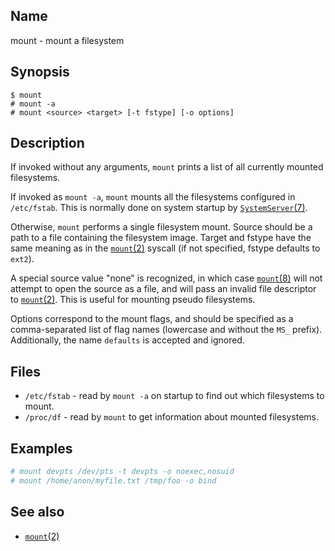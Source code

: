 ## Name

mount - mount a filesystem

## Synopsis

```**sh
$ mount
# mount -a
# mount <source> <target> [-t fstype] [-o options]
```

## Description

If invoked without any arguments, `mount` prints a list of all currently mounted
filesystems.

If invoked as `mount -a`, `mount` mounts all the filesystems configured in
`/etc/fstab`. This is normally done on system startup by
[`SystemServer`(7)](../man7/SystemServer.md).

Otherwise, `mount` performs a single filesystem mount. Source should be a path
to a file containing the filesystem image. Target and fstype have the same
meaning as in the [`mount`(2)](../man2/mount.md) syscall (if not specified,
fstype defaults to `ext2`).

A special source value "none" is recognized, in which case
[`mount`(8)](mount.md) will not attempt to open the source as a file, and will
pass an invalid file descriptor to [`mount`(2)](../man2/mount.md). This is
useful for mounting pseudo filesystems.

Options correspond to the mount flags, and should be specified as a
comma-separated list of flag names (lowercase and without the `MS_` prefix).
Additionally, the name `defaults` is accepted and ignored.

## Files

* `/etc/fstab` - read by `mount -a` on startup to find out which filesystems to mount.
* `/proc/df` - read by `mount` to get information about mounted filesystems.

## Examples

```sh
# mount devpts /dev/pts -t devpts -o noexec,nosuid
# mount /home/anon/myfile.txt /tmp/foo -o bind
```

## See also

* [`mount`(2)](../man2/mount.md)
